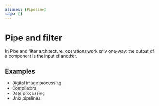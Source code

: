 ```yaml
---
aliases: [Pipeline]
tags: []
---
```


# Pipe and filter

In [Pipe and filter](https://wikipedia.org/wiki/pipeline_(software)) architecture, operations work only one-way: the output of a component is the input of another.

## Examples

- Digital image processing
- Compilators
- Data processing
- Unix pipelines